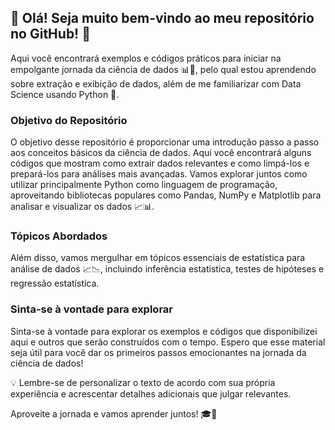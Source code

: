 ## 👋 Olá! Seja muito bem-vindo ao meu repositório no GitHub! 🚀

Aqui você encontrará exemplos e códigos práticos para iniciar na empolgante jornada da ciência de dados 📊🧠, pelo qual estou aprendendo sobre extração e exibição de dados, além de me familiarizar com Data Science usando Python 🐍.

### Objetivo do Repositório

O objetivo desse repositório é proporcionar uma introdução passo a passo aos conceitos básicos da ciência de dados. Aqui você encontrará alguns códigos que mostram como extrair dados relevantes e como limpá-los e prepará-los para análises mais avançadas. Vamos explorar juntos como utilizar principalmente Python como linguagem de programação, aproveitando bibliotecas populares como Pandas, NumPy e Matplotlib para analisar e visualizar os dados 📈📊.

### Tópicos Abordados

Além disso, vamos mergulhar em tópicos essenciais de estatística para análise de dados 📈📉, incluindo inferência estatística, testes de hipóteses e regressão estatística.

### Sinta-se à vontade para explorar

Sinta-se à vontade para explorar os exemplos e códigos que disponibilizei aqui e outros que serão construídos com o tempo. Espero que esse material seja útil para você dar os primeiros passos emocionantes na jornada da ciência de dados!

💡 Lembre-se de personalizar o texto de acordo com sua própria experiência e acrescentar detalhes adicionais que julgar relevantes.

Aproveite a jornada e vamos aprender juntos! 🎓🤝
